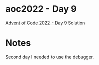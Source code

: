 # aoc2022 - Day 9

[Advent of Code 2022 - Day 9](https://adventofcode.com/2022/day/9) Solution

# Notes

Second day I needed to use the debugger.
